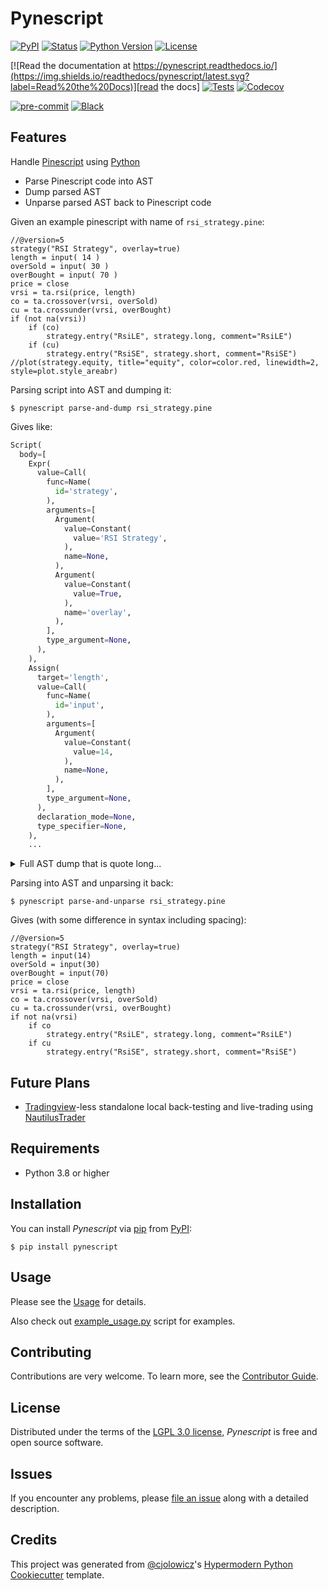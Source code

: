 # Pynescript

[![PyPI](https://img.shields.io/pypi/v/pynescript.svg)][pypi_]
[![Status](https://img.shields.io/pypi/status/pynescript.svg)][status]
[![Python Version](https://img.shields.io/pypi/pyversions/pynescript)][python version]
[![License](https://img.shields.io/pypi/l/pynescript)][license]

[![Read the documentation at https://pynescript.readthedocs.io/](https://img.shields.io/readthedocs/pynescript/latest.svg?label=Read%20the%20Docs)][read the docs]
[![Tests](https://github.com/elbakramer/pynescript/workflows/Tests/badge.svg)][tests]
[![Codecov](https://codecov.io/gh/elbakramer/pynescript/branch/main/graph/badge.svg)][codecov]

[![pre-commit](https://img.shields.io/badge/pre--commit-enabled-brightgreen?logo=pre-commit&logoColor=white)][pre-commit]
[![Black](https://img.shields.io/badge/code%20style-black-000000.svg)][black]

[pypi_]: https://pypi.org/project/pynescript/
[status]: https://pypi.org/project/pynescript/
[python version]: https://pypi.org/project/pynescript
[read the docs]: https://pynescript.readthedocs.io/
[tests]: https://github.com/elbakramer/pynescript/actions?workflow=Tests
[codecov]: https://app.codecov.io/gh/elbakramer/pynescript
[pre-commit]: https://github.com/pre-commit/pre-commit
[black]: https://github.com/psf/black

## Features

Handle [Pinescript] using [Python]

-   Parse Pinescript code into AST
-   Dump parsed AST
-   Unparse parsed AST back to Pinescript code

Given an example pinescript with name of `rsi_strategy.pine`:

```pinescript
//@version=5
strategy("RSI Strategy", overlay=true)
length = input( 14 )
overSold = input( 30 )
overBought = input( 70 )
price = close
vrsi = ta.rsi(price, length)
co = ta.crossover(vrsi, overSold)
cu = ta.crossunder(vrsi, overBought)
if (not na(vrsi))
	if (co)
		strategy.entry("RsiLE", strategy.long, comment="RsiLE")
	if (cu)
		strategy.entry("RsiSE", strategy.short, comment="RsiSE")
//plot(strategy.equity, title="equity", color=color.red, linewidth=2, style=plot.style_areabr)
```

Parsing script into AST and dumping it:

```console
$ pynescript parse-and-dump rsi_strategy.pine
```

Gives like:

```python
Script(
  body=[
    Expr(
      value=Call(
        func=Name(
          id='strategy',
        ),
        arguments=[
          Argument(
            value=Constant(
              value='RSI Strategy',
            ),
            name=None,
          ),
          Argument(
            value=Constant(
              value=True,
            ),
            name='overlay',
          ),
        ],
        type_argument=None,
      ),
    ),
    Assign(
      target='length',
      value=Call(
        func=Name(
          id='input',
        ),
        arguments=[
          Argument(
            value=Constant(
              value=14,
            ),
            name=None,
          ),
        ],
        type_argument=None,
      ),
      declaration_mode=None,
      type_specifier=None,
    ),
    ...
```

<details>
    <summary>Full AST dump that is quote long...</summary>

```python
Script(
  body=[
    Expr(
      value=Call(
        func=Name(
          id='strategy',
        ),
        arguments=[
          Argument(
            value=Constant(
              value='RSI Strategy',
            ),
            name=None,
          ),
          Argument(
            value=Constant(
              value=True,
            ),
            name='overlay',
          ),
        ],
        type_argument=None,
      ),
    ),
    Assign(
      target='length',
      value=Call(
        func=Name(
          id='input',
        ),
        arguments=[
          Argument(
            value=Constant(
              value=14,
            ),
            name=None,
          ),
        ],
        type_argument=None,
      ),
      declaration_mode=None,
      type_specifier=None,
    ),
    Assign(
      target='overSold',
      value=Call(
        func=Name(
          id='input',
        ),
        arguments=[
          Argument(
            value=Constant(
              value=30,
            ),
            name=None,
          ),
        ],
        type_argument=None,
      ),
      declaration_mode=None,
      type_specifier=None,
    ),
    Assign(
      target='overBought',
      value=Call(
        func=Name(
          id='input',
        ),
        arguments=[
          Argument(
            value=Constant(
              value=70,
            ),
            name=None,
          ),
        ],
        type_argument=None,
      ),
      declaration_mode=None,
      type_specifier=None,
    ),
    Assign(
      target='price',
      value=Name(
        id='close',
      ),
      declaration_mode=None,
      type_specifier=None,
    ),
    Assign(
      target='vrsi',
      value=Call(
        func=Attribute(
          value=Name(
            id='ta',
          ),
          attribute='rsi',
        ),
        arguments=[
          Argument(
            value=Name(
              id='price',
            ),
            name=None,
          ),
          Argument(
            value=Name(
              id='length',
            ),
            name=None,
          ),
        ],
        type_argument=None,
      ),
      declaration_mode=None,
      type_specifier=None,
    ),
    Assign(
      target='co',
      value=Call(
        func=Attribute(
          value=Name(
            id='ta',
          ),
          attribute='crossover',
        ),
        arguments=[
          Argument(
            value=Name(
              id='vrsi',
            ),
            name=None,
          ),
          Argument(
            value=Name(
              id='overSold',
            ),
            name=None,
          ),
        ],
        type_argument=None,
      ),
      declaration_mode=None,
      type_specifier=None,
    ),
    Assign(
      target='cu',
      value=Call(
        func=Attribute(
          value=Name(
            id='ta',
          ),
          attribute='crossunder',
        ),
        arguments=[
          Argument(
            value=Name(
              id='vrsi',
            ),
            name=None,
          ),
          Argument(
            value=Name(
              id='overBought',
            ),
            name=None,
          ),
        ],
        type_argument=None,
      ),
      declaration_mode=None,
      type_specifier=None,
    ),
    Expr(
      value=If(
        condition=Unary(
          operator=Not(),
          operand=Call(
            func=Name(
              id='na',
            ),
            arguments=[
              Argument(
                value=Name(
                  id='vrsi',
                ),
                name=None,
              ),
            ],
            type_argument=None,
          ),
        ),
        body=[
          Expr(
            value=If(
              condition=Name(
                id='co',
              ),
              body=[
                Expr(
                  value=Call(
                    func=Attribute(
                      value=Name(
                        id='strategy',
                      ),
                      attribute='entry',
                    ),
                    arguments=[
                      Argument(
                        value=Constant(
                          value='RsiLE',
                        ),
                        name=None,
                      ),
                      Argument(
                        value=Attribute(
                          value=Name(
                            id='strategy',
                          ),
                          attribute='long',
                        ),
                        name=None,
                      ),
                      Argument(
                        value=Constant(
                          value='RsiLE',
                        ),
                        name='comment',
                      ),
                    ],
                    type_argument=None,
                  ),
                ),
              ],
              orelse=None,
            ),
          ),
          Expr(
            value=If(
              condition=Name(
                id='cu',
              ),
              body=[
                Expr(
                  value=Call(
                    func=Attribute(
                      value=Name(
                        id='strategy',
                      ),
                      attribute='entry',
                    ),
                    arguments=[
                      Argument(
                        value=Constant(
                          value='RsiSE',
                        ),
                        name=None,
                      ),
                      Argument(
                        value=Attribute(
                          value=Name(
                            id='strategy',
                          ),
                          attribute='short',
                        ),
                        name=None,
                      ),
                      Argument(
                        value=Constant(
                          value='RsiSE',
                        ),
                        name='comment',
                      ),
                    ],
                    type_argument=None,
                  ),
                ),
              ],
              orelse=None,
            ),
          ),
        ],
        orelse=None,
      ),
    ),
  ],
  version=5,
)
```

</details>

Parsing into AST and unparsing it back:

```console
$ pynescript parse-and-unparse rsi_strategy.pine
```

Gives (with some difference in syntax including spacing):

```pinescript
//@version=5
strategy("RSI Strategy", overlay=true)
length = input(14)
overSold = input(30)
overBought = input(70)
price = close
vrsi = ta.rsi(price, length)
co = ta.crossover(vrsi, overSold)
cu = ta.crossunder(vrsi, overBought)
if not na(vrsi)
    if co
        strategy.entry("RsiLE", strategy.long, comment="RsiLE")
    if cu
        strategy.entry("RsiSE", strategy.short, comment="RsiSE")
```

## Future Plans

-   [Tradingview]-less standalone local back-testing and live-trading using [NautilusTrader]

## Requirements

-   Python 3.8 or higher

## Installation

You can install _Pynescript_ via [pip] from [PyPI]:

```console
$ pip install pynescript
```

## Usage

Please see the [Usage][usage] for details.

Also check out [example_usage.py][example usage] script for examples.

## Contributing

Contributions are very welcome.
To learn more, see the [Contributor Guide].

## License

Distributed under the terms of the [LGPL 3.0 license][license],
_Pynescript_ is free and open source software.

## Issues

If you encounter any problems,
please [file an issue] along with a detailed description.

## Credits

This project was generated from [@cjolowicz]'s [Hypermodern Python Cookiecutter] template.

[@cjolowicz]: https://github.com/cjolowicz
[pypi]: https://pypi.org/
[hypermodern python cookiecutter]: https://github.com/cjolowicz/cookiecutter-hypermodern-python
[file an issue]: https://github.com/elbakramer/pynescript/issues
[pip]: https://pip.pypa.io/
[pinescript]: https://www.tradingview.com/pine-script-docs/en/v5/Introduction.html
[python]: https://www.python.org/
[tradingview]: https://tradingview.com/
[nautilustrader]: https://github.com/nautechsystems/nautilus_trader
[example usage]: https://github.com/elbakramer/pynescript/blob/main/example_usage.py

<!-- github-only -->

[license]: https://github.com/elbakramer/pynescript/blob/main/LICENSE
[contributor guide]: https://github.com/elbakramer/pynescript/blob/main/CONTRIBUTING.md
[usage]: https://pynescript.readthedocs.io/en/latest/usage.html
